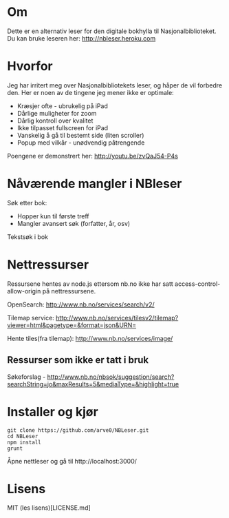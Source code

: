 Om
==
Dette er en alternativ leser for den digitale bokhylla til Nasjonalbiblioteket. Du kan bruke leseren her: http://nbleser.heroku.com

Hvorfor
=======
Jeg har irritert meg over Nasjonalbibliotekets leser, og håper de vil forbedre den. Her er noen av de tingene jeg mener ikke er optimale:

* Kræsjer ofte - ubrukelig på iPad
* Dårlige muligheter for zoom
* Dårlig kontroll over kvalitet
* Ikke tilpasset fullscreen for iPad
* Vanskelig å gå til bestemt side (liten scroller)
* Popup med vilkår - unødvendig påtrengende

Poengene er demonstrert her: http://youtu.be/zvQaJ54-P4s

# Nåværende mangler i NBleser
Søk etter bok:
* Hopper kun til første treff
* Mangler avansert søk (forfatter, år, osv)

Tekstsøk i bok

# Nettressurser
Ressursene hentes av node.js ettersom nb.no ikke har satt access-control-allow-origin på nettressursene.

OpenSearch:
http://www.nb.no/services/search/v2/

Tilemap service:
http://www.nb.no/services/tilesv2/tilemap?viewer=html&pagetype=&format=json&URN=

Hente tiles(fra tilemap):
http://www.nb.no/services/image/

## Ressurser som ikke er tatt i bruk
Søkeforslag - http://www.nb.no/nbsok/suggestion/search?searchString=jo&maxResults=5&mediaType=&highlight=true

# Installer og kjør
```
git clone https://github.com/arve0/NBLeser.git
cd NBLeser
npm install
grunt
```
Åpne nettleser og gå til http://localhost:3000/

# Lisens
MIT (les lisens)[LICENSE.md]

